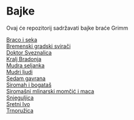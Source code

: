 # Bajke
Ovaj će repozitorij sadržavati bajke braće Grimm

[Braco i seka](<braco_i_seka.md>)\
[Bremenski gradski svirači](<bremenski_gradski_sviraci.md>)\
[Doktor Sveznalica](<doktor_sveznalica.md>)\
[Kralj Bradonja](<kralj_bradonja.md>)\
[Mudra seljanka](<mudra_seljanka.md>)\
[Mudri ljudi](<mudri_ljudi.md>)\
[Sedam gavrana](<sedam_gavrana.md>)\
[Siromah i bogataš](<siromah_i_bogatas.md>)\
[Siromašni mlinarski momčić i maca](<siromasni_mlinarski_momcic_i_maca.md>)\
[Snjeguljica](<snjeguljica.md>)\
[Sretni Ivo](<sretni_ivo.md>)\
[Trnoružica](<trnoruzica.md>)

